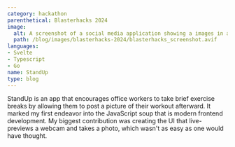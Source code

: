 ```yaml
---
category: hackathon
parenthetical: Blasterhacks 2024
image:
  alt: A screenshot of a social media application showing a images in a feed
  path: /blog/images/blasterhacks-2024/blasterhacks_screenshot.avif
languages:
- Svelte
- Typescript
- Go
name: StandUp
type: blog
---
```

StandUp is an app that encourages office workers to take brief exercise breaks
by allowing them to post a picture of their workout afterward. It marked my
first endeavor into the JavaScript soup that is modern frontend development. My
biggest contribution was creating the UI that live-previews a webcam and takes
a photo, which wasn't as easy as one would have thought.

